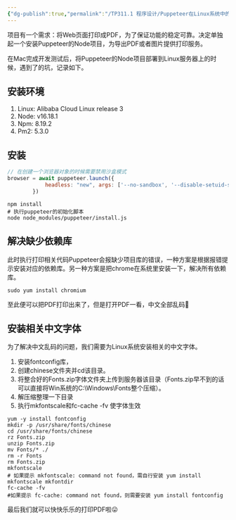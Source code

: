 ```yaml
---
{"dg-publish":true,"permalink":"/TP311.1 程序设计/Puppeteer在Linux系统中的安装/","created":"2023-12-05T15:01:45.343+08:00","updated":"2024-06-01T10:49:48.852+08:00"}
---
```


项目有一个需求：将Web页面打印成PDF，为了保证功能的稳定可靠。决定单独起一个安装Puppeteer的Node项目，为导出PDF或者图片提供打印服务。

在Mac完成开发测试后，将Puppeteer的Node项目部署到Linux服务器上的时候，遇到了的坑，记录如下。
## 安装环境

1. Linux: Alibaba Cloud Linux release 3
2. Node: v16.18.1
3. Npm: 8.19.2
4. Pm2: 5.3.0
## 安装

```js
// 在创建一个浏览器对象的时候需要禁用沙盒模式
browser = await puppeteer.launch({
			headless: "new", args: ['--no-sandbox', '--disable-setuid-sandbox'],
		})
```

```shell
npm install
# 执行puppeteer的初始化脚本
node node_modules/puppeteer/install.js
```
## 解决缺少依赖库

此时执行打印相关代码Puppeteer会报缺少项目库的错误，一种方案是根据报错提示安装对应的依赖库。另一种方案是把chrome在系统里安装一下，解决所有依赖库。

```shell
sudo yum install chromium
```

至此便可以把PDF打印出来了，但是打开PDF一看，中文全部乱码🥰
## 安装相关中文字体

为了解决中文乱码的问题，我们需要为Linux系统安装相关的中文字体。
1. 安装fontconfig库，
2. 创建chinese文件夹并cd该目录。
3. 将整合好的Fonts.zip字体文件夹上传到服务器该目录（Fonts.zip早不到的话可以直接将Win系统的C:\Windows\Fonts整个压缩）。
4. 解压缩整理一下目录
5. 执行mkfontscale和fc-cache -fv 使字体生效

```shell
yum -y install fontconfig
mkdir -p /usr/share/fonts/chinese
cd /usr/share/fonts/chinese
rz Fonts.zip
unzip Fonts.zip
mv Fonts/* ./
rm -r Fonts
rm Fonts.zip
mkfontscale 
# 如果提示 mkfontscale: command not found，需自行安装 yum install mkfontscale mkfontdir
fc-cache -fv 
#如果提示 fc-cache: command not found，则需要安装 yum install fontconfig
```

最后我们就可以快快乐乐的打印PDF啦😛